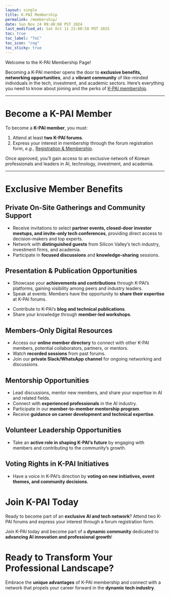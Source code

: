 ```yaml
---
layout: single
title: K-PAI Membership
permalink: /membership/
date: Sun Nov 24 09:48:08 PST 2024
last_modified_at: Sat Oct 11 23:00:58 PDT 2025
toc: true
toc_label: "ToC"
toc_icon: "cog"
toc_sticky: true
---
```


Welcome to the K-PAI Membership Page!

Becoming a K-PAI member opens the door to **exclusive benefits, networking opportunities**,
and a **vibrant community** of like-minded individuals in the tech, investment, and academic sectors.
Here’s everything you need to know about joining and the perks of
<a href="{{ site.baseurl }}">K-PAI membership</a>.

---

# Become a K-PAI Member

To become a **K-PAI member**, you must:

1. Attend at least **two K-PAI forums**.
2. Express your interest in membership through the forum registration form, <i>e.g.</i>,
   <a target="_blank" href="https://lu.ma/fgzqg9ou">Registration &amp; Membership</a>.

Once approved, you’ll gain access to an exclusive network of Korean professionals and leaders in AI, technology, investment, and academia.

---

# Exclusive Member Benefits

## **Private On-Site Gatherings and Community Support**
- Receive invitations to select **partner events, closed-door investor meetups, and invite-only tech conferences**,
  providing direct access to decision-makers and top experts.
- Network with **distinguished guests** from Silicon Valley’s tech industry, investment firms, and academia.
- Participate in **focused discussions** and **knowledge-sharing** sessions.

## **Presentation & Publication Opportunities**
- Showcase your **achievements and contributions** through K-PAI’s platforms, gaining visibility among peers and industry leaders.
- Speak at events: Members have the opportunity to **share their expertise** at K-PAI forums.
<!-- - Get featured in **K-PAI newsletters, blogs, and media**, enhancing your professional presence.-->
- Contribute to K-PAI’s **blog and technical publications**.
- Share your knowledge through **member-led workshops**.

## **Members-Only Digital Resources**
- Access our **online member directory** to connect with other K-PAI members, potential collaborators, partners, or mentors.
- Watch **recorded sessions** from past forums.
- Join our **private Slack/WhatsApp channel** for ongoing networking and discussions.
<!-- - Receive curated monthly newsletters with industry insights and job opportunities. -->

## **Mentorship Opportunities**
- Lead discussions, mentor new members, and share your expertise in AI and related fields.
- Connect with **experienced professionals** in the AI industry.
- Participate in our **member-to-member mentorship program**.
- Receive **guidance on career development and technical expertise**.

## **Volunteer Leadership Opportunities**
- Take an **active role in shaping K-PAI’s future** by engaging with members and contributing to the community’s growth.

## **Voting Rights in K-PAI Initiatives**
- Have a voice in K-PAI’s direction by **voting on new initiatives, event themes, and community decisions**.


# **Join K-PAI Today**

Ready to become part of an **exclusive AI and tech network**?
Attend two K-PAI forums and express your interest through a forum registration form.

Join K-PAI today and become part of a **dynamic community** dedicated to **advancing AI innovation and professional growth**!

# **Ready to Transform Your Professional Landscape?**

Embrace the **unique advantages** of K-PAI membership and connect with a network
that propels your career forward in the **dynamic tech industry**.

<!--


# DeepSeek

Welcome to the K-PAI membership page! Becoming a K-PAI member opens the door to exclusive benefits, networking opportunities, and a vibrant community of like-minded individuals in the tech, investment, and academic sectors. Here’s everything you need to know about joining and the perks that come with membership.

---

## How to Become a K-PAI Member

To become a K-PAI member, you must meet the following requirements:

1. **Attend at least two K-PAI forums** – Active participation in our forums is key to understanding and contributing to the K-PAI community.
2. **Express your willingness to become a member** – During one of your forum registrations, indicate your interest in joining as a member.

Once these steps are completed, you’ll be eligible to join the K-PAI membership program.

---

## Exclusive Perks for K-PAI Members

As a K-PAI member, you’ll gain access to a range of exclusive benefits designed to enhance your professional and personal growth. These include:

### 1. **Private On-Site Gatherings**
   - Attend exclusive K-PAI member-only events, where you can network with fellow members and potentially connect with outstanding figures from Silicon Valley’s tech, investment, and academic communities.

### 2. **Early Access to Forum Events**
   - Get priority registration and early access to upcoming K-PAI forums, workshops, and seminars.

### 3. **Exclusive Resources and Insights**
   - Gain access to curated resources, such as industry reports, research papers, and insider insights shared by leading experts.

### 4. **Mentorship Opportunities**
   - Participate in mentorship programs where you can either mentor emerging talents or receive guidance from seasoned professionals in your field.

### 5. **Collaboration and Project Opportunities**
   - Be part of exclusive collaborations and projects initiated within the K-PAI community, fostering innovation and partnerships.

### 6. **Recognition and Visibility**
   - Showcase your achievements and contributions through K-PAI’s platforms, gaining visibility among peers and industry leaders.

### 7. **Discounts on Partner Services**
   - Enjoy special discounts on services offered by K-PAI partners, such as tech tools, educational programs, and professional development courses.

---

## Ready to Join?

If you’ve attended at least two K-PAI forums and are eager to become a member, express your interest during your next forum registration. We look forward to welcoming you to the K-PAI community!

For any questions about membership, feel free to [contact us](#).

---

**K-PAI – Connecting Minds, Shaping the Future.**


# Liquid AI

## Join Our Exclusive Community

To become a valued member of the K-PAI community, please ensure you have actively participated in **at least two K-PAI forums**, demonstrating your engagement and commitment. Express your enthusiasm to join by registering through our forum and take the first step towards unlocking a world of opportunities.

### Membership Benefits

#### Exclusive Access:
- **Invitation to Private On-Site Gatherings:** Network with fellow K-PAI members and distinguished guests from the tech industry, investments, and academia during our exclusive events held within Silicon Valley.

#### Additional Perks:
1. **Priority Access to Innovative Workshops and Seminars:** Gain early entry to cutting-edge training sessions led by industry leaders.
2. **Dedicated Mentorship Program:** Connect with experienced mentors who provide personalized guidance tailored to your career goals.
3. **Member-Only Discounts:** Enjoy special rates on services and products offered by partner organizations aligned with K-PAI’s mission.
4. **Community Recognition:** Have your contributions highlighted in our monthly newsletter and on our community board, amplifying your presence within the tech ecosystem.
5. **Exclusive Content:** Access to curated articles, research papers, and insights that keep you at the forefront of technological advancements.

---

## Ready to Elevate Your Network and Opportunities?

Join K-PAI now and start reaping the rewards of being part of an elite community dedicated to innovation and collaboration. Fill out the registration form below to express your interest and begin your journey with us!

[**Become a K-PAI Member Today**](#)

---

### Ready to Transform Your Professional Landscape?

Embrace the unique advantages that K-PAI membership offers and connect with a network that propels your career forward in the dynamic tech landscape.


# Claude

Join our exclusive community of AI professionals and enthusiasts to unlock premium networking opportunities and valuable resources.

## How to Become a Member

To qualify for K-PAI membership:
1. Attend at least two K-PAI forums
2. Express your interest in membership through the forum registration form

## Exclusive Member Benefits

### 1. Private On-site Gatherings
- Connect with fellow K-PAI members in intimate settings
- Network with distinguished guests from Silicon Valley's tech industry, investment firms, and academia
- Participate in focused discussions and knowledge-sharing sessions

### 2. Early Access & Priority Registration
- Get first access to upcoming K-PAI forum registrations
- Secure your spot at high-demand events before general registration opens
- Receive exclusive invitations to special sessions with keynote speakers

### 3. Members-Only Digital Resources
- Access recorded sessions from past forums
- Join our private Slack/Discord channel for continuous networking and discussion
- Receive curated monthly newsletters with industry insights and job opportunities

### 4. Mentorship Opportunities
- Connect with experienced professionals in the AI industry
- Participate in our member-to-member mentorship program
- Get guidance on career development and technical expertise

### 5. Presentation & Publication Opportunities
- Present your work or research at dedicated member showcase sessions
- Contribute to K-PAI's blog and technical publications
- Share your expertise with our community through member-led workshops

### 6. Special Partner Benefits
- Access exclusive discounts on AI/ML tools and platforms
- Receive special rates for partner events and conferences
- Join collaborative projects with K-PAI's partner organizations


# ChatGPT

## How to Become a Member
To become a K-PAI member, you must:
1. Attend at least **two K-PAI forums**.
2. Express your willingness to join **via one of the forum registration forms**.

Once approved, you will gain access to an exclusive network of Korean professionals and leaders in AI, technology, investment, and academia.

## Exclusive Membership Perks

As a K-PAI member, you will receive **exclusive benefits**, including:

### 1. Private On-Site Gatherings
Gain access to **K-PAI members-only** gatherings, where you can network with other K-PAI members and potentially connect with **prominent figures** from Silicon Valley's tech, investment, and academic sectors.

### 2. Access to a Private Online Community
Join an exclusive **private online forum or Slack group**, where members can share insights, opportunities, and discussions on AI, technology, and business.

### 3. Special Invitations to High-Profile Events
Receive invitations to select **partner events, closed-door investor meetups, and invite-only tech conferences**, providing direct access to decision-makers and top experts in the field.

### 4. Early Access to K-PAI Initiatives
Get priority access to **research collaborations, startup mentorship programs, and new initiatives** spearheaded by K-PAI.

### 5. Exclusive Speaking & Mentorship Opportunities
K-PAI members will have the chance to **lead discussions, mentor new members, and share their expertise** in AI and related fields at forums and events.

### 6. Recognition & Member Spotlights
Your achievements and contributions can be **featured in K-PAI newsletters, blogs, and media**, enhancing your visibility in the professional community.

## Join K-PAI Today
Ready to become part of **an exclusive AI and tech network**? Attend two K-PAI forums and express your interest in joining through a forum registration form!
Join K-PAI today to become part of a dynamic community dedicated to advancing AI innovation and professional grow


# Gemini

Welcome to the K-PAI Membership page!  We're excited you're interested in joining our vibrant community.

## Becoming a Member

To become a K-PAI member, you must meet the following criteria:

* **Forum Attendance:** You must have completed attendance at least two K-PAI forums.
* **Expression of Interest:** You must have expressed your willingness to become a member via one of your forum registrations.

## Exclusive Member Perks

K-PAI members enjoy a range of exclusive benefits designed to enhance your professional network and career development.  These include:

1. **Exclusive On-Site Gatherings:**  You'll be invited to private, members-only gatherings. These events provide invaluable opportunities to network with fellow K-PAI members and potentially connect with prominent figures in the Silicon Valley tech industry, investment, and academia.  These gatherings offer a unique space for collaboration, idea sharing, and building lasting relationships.

2. **[Perk 2:  Mentorship Program (Example)]** Access to our exclusive mentorship program, connecting experienced professionals with aspiring members.  Gain valuable insights, guidance, and support from mentors in your field.

3. **[Perk 3:  Access to Member Directory (Example)]**  Access to our online member directory, facilitating direct connection with other K-PAI members.  Expand your network and find potential collaborators, partners, or mentors.

4. **[Perk 4:  Priority Registration for Events (Example)]**  Priority registration and discounted rates for future K-PAI forums and workshops.  Ensure your spot at our popular events and continue your professional development.

5. **[Perk 5:  Exclusive Content & Resources (Example)]** Access to exclusive online content and resources, including articles, webinars, and recordings of past events. Stay up-to-date on the latest industry trends and best practices.

## Ready to Join?

[Link to Application Form/Contact Information]

We encourage you to attend upcoming K-PAI forums to meet our community and learn more about the benefits of membership.  We look forward to welcoming you!


##  Suggestions for Additional Perks:

* **Mentorship Program:** Connect experienced professionals with newer members for guidance and support.
* **Access to Member Directory:**  An online directory to facilitate networking among members.
* **Priority Registration for Events:** Guaranteed spots and discounted rates for K-PAI events.
* **Exclusive Content & Resources:** Articles, webinars, recordings of past events, job postings, etc.
* **Discounts on Partner Services:**  Negotiate discounts with relevant businesses (e.g., software, co-working spaces).
* **Opportunities to Speak at Events:**  Provide a platform for members to share their expertise.
* **Volunteer Leadership Opportunities:**  Engage members in shaping the future of K-PAI.
* **Online Forum/Community:** Create a dedicated online space for members to connect and discuss relevant topics.
* **Job Board/Career Resources:**  Help members find job opportunities and career advancement resources.
* **Recognition and Awards:**  Recognize outstanding contributions from members.

Remember to tailor the perks to the specific needs and interests of your target audience.  Surveying current attendees or potential members could provide valuable insights.


# Mistral AI

## How to Become a Member

To become a K-PAI member, you need to:

1. Attend at least two K-PAI forums.
2. Express your willingness to become a member via one of the forum registrations.

## Exclusive Perks

As a K-PAI member, you'll enjoy a range of exclusive benefits:

1. **Private On-Site Gatherings**: You will be invited to K-PAI private on-site gatherings exclusive to K-PAI members. These events provide an unparalleled opportunity for networking with other K-PAI members, as well as outstanding figures from the tech industry, investment community, and academia in Silicon Valley.

2. **Priority Access to Events**: Receive early access and priority registration for K-PAI events and conferences.

3. **Exclusive Content**: Gain access to exclusive content, including webinars, whitepapers, and industry reports.

4. **Mentorship Program**: Join our mentorship program where you can connect with experienced professionals and industry leaders for personal and professional growth.

5. **Discounts and Offers**: Enjoy discounts on K-PAI workshops, courses, and other paid events.

6. **Community Support**: Be part of a vibrant and supportive community where you can share ideas, collaborate on projects, and find opportunities for career advancement.

7. **Recognition and Visibility**: Your membership will be recognized on our website and in our community directory, enhancing your professional visibility.

Join K-PAI today and take advantage of these exclusive perks!


# Grok

Thank you for your interest in becoming a member of **K-PAI**. Here's all you need to know about membership:

## Membership Requirements

To become a member of K-PAI, you must:

- Have attended at least **two K-PAI forums**.
- Express your willingness to become a member through your registration at one of these forums.

## Exclusive Perks for K-PAI Members

Becoming a member of K-PAI grants you access to several exclusive benefits:

1. **K-PAI Private On-Site Gatherings**
   - **Exclusive Networking**: Connect with fellow K-PAI members and possibly with distinguished figures from Silicon Valley in the tech industry, investment, and academia. These gatherings are tailored for deep, professional networking and collaboration opportunities.

2. **Priority Access to Workshops and Seminars**
   - Members receive early or exclusive invitations to specialized workshops and seminars led by experts in various fields, ensuring you stay at the forefront of industry trends and innovations.

3. **Mentorship Opportunities**
   - Access to an exclusive mentorship program where you can be paired with experienced professionals within K-PAI or from our network in Silicon Valley for career guidance, project advice, or startup support.

4. **Discounts on K-PAI Events**
   - Enjoy reduced rates or complimentary tickets to all K-PAI organized events, including conferences, educational sessions, and social events.

5. **Access to Exclusive Content**
   - Members-only content such as detailed industry reports, case studies, and thought leadership articles directly from our network's leading minds.

6. **Voting Rights in K-PAI Initiatives**
   - Have a say in the direction and activities of K-PAI by voting on new initiatives, event themes, or other community decisions.

7. **Membership Directory**
   - Be listed in a secure, members-only directory for enhanced networking and business opportunities.

8. **Global Networking Platform**
   - Utilize our platform to connect with K-PAI members globally, not just locally in Korea, expanding your professional network internationally.

To apply for membership, ensure you've met the forum attendance requirement, express your interest during registration, and we will guide you through the membership process.

Join us in shaping the future of technology, investment, and academia with K-PAI!


# perplexity

## Become a Member

To become a K-PAI member, you must:

1. Attend at least two K-PAI forums
2. Express your willingness to become a member during one of the forum registrations

## Exclusive Perks

As a K-PAI member, you'll enjoy the following exclusive benefits:

1. **Private On-site Gatherings**: Invitations to exclusive K-PAI events where you can:
   - Network with fellow K-PAI members
   - Connect with outstanding Silicon Valley figures in:
     - Tech industry
     - Investment
     - Academia

2. **Priority Registration**: Get early access to K-PAI forums and events, ensuring your spot at our most popular gatherings[1].

3. **Mentorship Opportunities**: Connect with experienced professionals for guidance and career advice[2].

4. **Access to Exclusive Content**: Gain access to members-only resources, including:
   - Recorded sessions from past forums
   - Curated industry reports and insights
   - Expert-led webinars on cutting-edge topics[3]

5. **Collaborative Projects**: Participate in members-only innovation challenges and collaborative projects with industry partners[1].

6. **Discounts on Partner Services**: Enjoy special rates on select services from K-PAI's industry partners, such as:
   - Co-working spaces
   - Professional development courses
   - Tech products and services[2]

7. **Members-only Online Community**: Join a private online platform to:
   - Engage in discussions with fellow members
   - Share knowledge and resources
   - Explore potential collaborations[3]

Join K-PAI today and unlock these exclusive benefits while connecting with a community of innovative thinkers and industry leaders!


# lmarena.ai - 1

Welcome! Becoming a K-PAI member unlocks a world of exclusive benefits and opportunities to connect with a vibrant community of professionals in the [Relevant Industry/Area - e.g., Tech Industry].

## How to Become a Member

To be eligible for K-PAI membership, you should:

*   Have attended at least two K-PAI forums.
*   Express your willingness to become a member via one of the forum registrations.  (This helps us gauge your interest!)

## Exclusive Member Perks

As a K-PAI member, you'll gain access to these valuable benefits:

1.  **Exclusive Private Gatherings:** You'll be invited to K-PAI's exclusive on-site gatherings, reserved only for members. These events offer unparalleled networking opportunities with fellow K-PAI members, as well as potential access to prominent figures in Silicon Valley's tech industry, investment circles, and academic institutions.

2.  **[Placeholder: Benefit Title - e.g., Priority Access to Events]:** [Placeholder: Benefit Description - e.g., Receive priority registration and discounted rates for all K-PAI events, including workshops, conferences, and seminars.]

3.  **[Placeholder: Benefit Title - e.g., Member Directory Access]:** [Placeholder: Benefit Description - e.g., Access to the K-PAI member directory, allowing you to easily connect with other members based on industry, expertise, or interests.]

4.  **[Placeholder: Benefit Title - e.g., Mentorship Opportunities]:** [Placeholder: Benefit Description - e.g., Participate in our mentorship program, either as a mentor or mentee, to gain valuable insights and guidance from experienced professionals.]

5.  **[Placeholder: Benefit Title - e.g., Professional Development Resources]:** [Placeholder: Benefit Description - e.g., Gain access to curated professional development resources, including articles, webinars, and training materials, to enhance your skills and career prospects.]

## Brainstorming Additional Perks

Here are some ideas to consider for additional K-PAI membership perks:

*   **Discounts/Partnerships:**
    *   Negotiate discounts on industry-related software, tools, or services.
    *   Partner with local businesses (restaurants, hotels) to offer exclusive discounts to K-PAI members.
*   **Webinars and Workshops:**
    *   Host exclusive webinars or workshops on topics of interest to members (e.g., career advancement, leadership skills, industry trends).
*   **Job Board/Career Services:**
    *   Create a K-PAI job board where companies can post open positions.
    *   Offer resume review or career coaching services to members.
*   **Volunteer Opportunities:**
    *   Organize volunteer opportunities that allow members to give back to the community together.
*   **Early Access/Behind-the-Scenes:**
    *   Provide early access to K-PAI event announcements and registration.
    *   Offer behind-the-scenes tours of innovative companies or research labs (if possible).
*   **Recognition/Awards:**
    *   Establish an annual K-PAI member awards program to recognize outstanding achievements.
*   **Online Forum/Community:**
    *   Create a private online forum (e.g., on Slack or a dedicated platform) where members can connect, share ideas, and ask questions.
*   **LinkedIn Group:**
    * Create a Private LinkedIn group to share job postings, news, and facilitate discussions.
*   **Exclusive Content:**
    *   Provide access to exclusive content, such as recordings of past events, speaker presentations, or industry reports.

## Ready to Join?

[Link to Forum Registration Page or Contact Form]

We look forward to welcoming you to the K-PAI community!

---

**Explanation of the Markdown Structure:**

*   `# Heading 1`:  Main title for the page.
*   `## Heading 2`: Subheadings for major sections.
*   `### Heading 3`: Subheadings for smaller subsections (if needed).
*   `* List item`:  Unordered list (bullet points).
*   `1. List item`: Ordered list (numbered).
*   `[Link text](URL)`: Creates a hyperlink.  Replace "URL" with the actual web address.
*   `**Bold text**`:  Makes the text bold.
*   `[Placeholder: ... ]`:  Indicates sections where you need to fill in specific details.

**Important Notes and Next Steps:**

*   **Replace Placeholders:**  Fill in the bracketed placeholders with accurate and relevant information.  This is crucial for the page to be effective.
*   **Choose Additional Perks:**  Select the additional perks that best align with K-PAI's mission and resources. Develop detailed descriptions for each.
*   **Pricing (if applicable):** If K-PAI membership has a fee, clearly state the fee and any payment options.
*   **Call to Action:** Make sure the "Ready to Join?" link is prominent and leads to the appropriate registration page or contact form.
*   **Design and Formatting:**  This is just the text content.  The actual appearance of the page will depend on your website's design and CSS styling.  Work with a web designer to create a visually appealing and user-friendly membership page.
*   **Testimonials:** Consider adding testimonials from existing K-PAI members to highlight the value of membership.
*   **Images/Graphics:** Incorporate relevant images or graphics to make the page more engaging.

Remember to proofread the content carefully before publishing! Good luck!


# lmarena.ai - 2

## Become a Part of Our Exclusive Community

We're excited to invite you to join the K-PAI community as a member! Our members are a group of like-minded individuals who share a passion for innovation, technology, and entrepreneurship.

## Eligibility

To become a K-PAI member, you must have attended at least two K-PAI forums and expressed your interest in joining our community via one of the forum registrations. This ensures that our members are engaged, motivated, and committed to our community's values.

## Exclusive Perks

As a K-PAI member, you'll enjoy the following exclusive benefits:

1. **Private On-Site Gatherings**: You'll be invited to exclusive, members-only gatherings where you can network with other K-PAI members, as well as outstanding figures from Silicon Valley's tech industry, investment, and academia.
2. **Early Access to Forum Registrations**: Get priority access to register for our popular forums, ensuring you secure a spot before they sell out.
3. **Member-Only Content**: Receive access to exclusive content, including video recordings of past forums, expert interviews, and industry insights.
4. **Networking Opportunities**: Connect with other members through our private online community, where you can ask questions, share knowledge, and collaborate on projects.
5. **Discounts and Promotions**: Enjoy special discounts on K-PAI events, as well as promotions and offers from our partners and sponsors.
6. **Leadership Opportunities**: Take on leadership roles within our community, helping to shape the direction of K-PAI and make a meaningful impact.
7. **Access to Mentorship Programs**: Get paired with experienced mentors who can offer guidance, support, and valuable industry insights.

## Join Our Community Today!

If you've attended at least two K-PAI forums and are interested in becoming a member, please express your interest via one of our forum registrations. We'll review your application and welcome you to our exclusive community!

Feel free to add or modify perks as you see fit to best suit your community's needs.
-->

